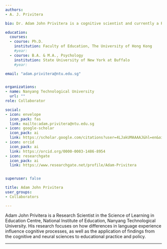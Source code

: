 ```yaml
---
authors:
- A. J. Privitera

bio: Dr. Adam John Privitera is a cognitive scientist and currently a Research Fellow in the Centre for Research and Development in Learning (CRADLE).

education:
  courses:
  - course: Ph.D.
    institution: Faculty of Education, The University of Hong Kong
    #year:
  - course: B.A. & M.A., Psychology
    institution: State University of New York at Buffalo
    #year: 

email: "adam.privitera@ntu.edu.sg"


organizations:
- name: Nanyang Technological University
  url: ""
role: ‎Collaborator‎

social:
- icon: envelope
  icon_pack: fas
  link: mailto:adam.privitera@ntu.edu.sg
- icon: google-scholar
  icon_pack: ai
  link: https://scholar.google.com/citations?user=4LJakUMAAAAJ&hl=en&oi=ao
- icon: orcid
  icon_pack: ai
  link: https://orcid.org/0000-0003-1486-8954
- icon: researchgate
  icon_pack: ai
  link: https://www.researchgate.net/profile/Adam-Privitera


superuser: false

title: Adam John Privitera
user_groups:
- Collaborators

---
```


Adam John Privitera is a Research Scientist in the Science of Learning in Education Centre, National Institute of Education, Nanyang Technological University. His research focuses on how differences in language experience influence cognitive processes, as well as the application of findings from the cognitive and neural sciences to educational practice and policy.

--- 
